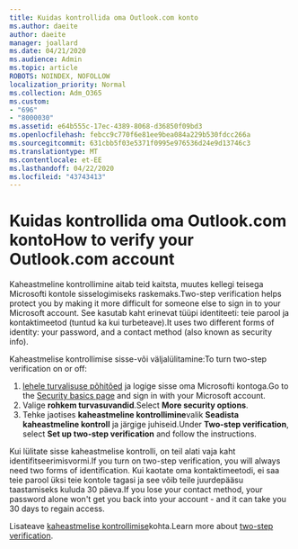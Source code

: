 ```yaml
---
title: Kuidas kontrollida oma Outlook.com konto
ms.author: daeite
author: daeite
manager: joallard
ms.date: 04/21/2020
ms.audience: Admin
ms.topic: article
ROBOTS: NOINDEX, NOFOLLOW
localization_priority: Normal
ms.collection: Adm_O365
ms.custom:
- "696"
- "8000030"
ms.assetid: e64b555c-17ec-4389-8068-d36850f09bd3
ms.openlocfilehash: febcc9c770f6e81ee9bea084a229b530fdcc266a
ms.sourcegitcommit: 631cbb5f03e5371f0995e976536d24e9d13746c3
ms.translationtype: MT
ms.contentlocale: et-EE
ms.lasthandoff: 04/22/2020
ms.locfileid: "43743413"
---
```

# <a name="how-to-verify-your-outlookcom-account"></a><span data-ttu-id="7218a-102">Kuidas kontrollida oma Outlook.com konto</span><span class="sxs-lookup"><span data-stu-id="7218a-102">How to verify your Outlook.com account</span></span>

<span data-ttu-id="7218a-103">Kaheastmeline kontrollimine aitab teid kaitsta, muutes kellegi teisega Microsofti kontole sisselogimiseks raskemaks.</span><span class="sxs-lookup"><span data-stu-id="7218a-103">Two-step verification helps protect you by making it more difficult for someone else to sign in to your Microsoft account.</span></span> <span data-ttu-id="7218a-104">See kasutab kaht erinevat tüüpi identiteeti: teie parool ja kontaktimeetod (tuntud ka kui turbeteave).</span><span class="sxs-lookup"><span data-stu-id="7218a-104">It uses two different forms of identity: your password, and a contact method (also known as security info).</span></span>
  
<span data-ttu-id="7218a-105">Kaheastmelise kontrollimise sisse-või väljalülitamine:</span><span class="sxs-lookup"><span data-stu-id="7218a-105">To turn two-step verification on or off:</span></span>
  
1. <span data-ttu-id="7218a-106">[lehele turvalisuse põhitõed](https://go.microsoft.com/fwlink/?linkid=842325) ja logige sisse oma Microsofti kontoga.</span><span class="sxs-lookup"><span data-stu-id="7218a-106">Go to the [Security basics page](https://go.microsoft.com/fwlink/?linkid=842325) and sign in with your Microsoft account.</span></span>
2. <span data-ttu-id="7218a-107">Valige **rohkem turvasuvandid**.</span><span class="sxs-lookup"><span data-stu-id="7218a-107">Select **More security options**.</span></span>
3. <span data-ttu-id="7218a-108">Tehke jaotises **kaheastmeline kontrollimine**valik **Seadista kaheastmeline kontroll** ja järgige juhiseid.</span><span class="sxs-lookup"><span data-stu-id="7218a-108">Under **Two-step verification**, select **Set up two-step verification** and follow the instructions.</span></span>

<span data-ttu-id="7218a-109">Kui lülitate sisse kaheastmelise kontrolli, on teil alati vaja kaht identifitseerimisvormi.</span><span class="sxs-lookup"><span data-stu-id="7218a-109">If you turn on two-step verification, you will always need two forms of identification.</span></span> <span data-ttu-id="7218a-110">Kui kaotate oma kontaktimeetodi, ei saa teie parool üksi teie kontole tagasi ja see võib teile juurdepääsu taastamiseks kuluda 30 päeva.</span><span class="sxs-lookup"><span data-stu-id="7218a-110">If you lose your contact method, your password alone won't get you back into your account - and it can take you 30 days to regain access.</span></span>
  
<span data-ttu-id="7218a-111">Lisateave [kaheastmelise kontrollimise](https://go.microsoft.com/fwlink/?linkid=872270)kohta.</span><span class="sxs-lookup"><span data-stu-id="7218a-111">Learn more about [two-step verification](https://go.microsoft.com/fwlink/?linkid=872270).</span></span>
  